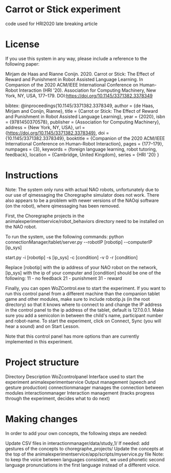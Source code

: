 # Carrot or Stick experiment
code used for HRI2020 late breaking article

# License #
If you use this system in any way, please include a reference to the following paper:

Mirjam de Haas and Rianne Conijn. 2020. Carrot or Stick: The Effect of Reward and Punishment in Robot Assisted Language Learning. In Companion of the 2020 ACM/IEEE International Conference on Human-Robot Interaction (HRI '20). Association for Computing Machinery, New York, NY, USA, 177–179. DOI:https://doi.org/10.1145/3371382.3378349

bibtex:
@inproceedings{10.1145/3371382.3378349,
author = {de Haas, Mirjam and Conijn, Rianne},
title = {Carrot or Stick: The Effect of Reward and Punishment in Robot Assisted Language Learning},
year = {2020},
isbn = {9781450370578},
publisher = {Association for Computing Machinery},
address = {New York, NY, USA},
url = {https://doi.org/10.1145/3371382.3378349},
doi = {10.1145/3371382.3378349},
booktitle = {Companion of the 2020 ACM/IEEE International Conference on Human-Robot Interaction},
pages = {177–179},
numpages = {3},
keywords = {foreign language learning, robot tutoring, feedback},
location = {Cambridge, United Kingdom},
series = {HRI '20}
}

# Instructions #
Note: The system only runs with actual NAO robots, unfortunately due to our use of qimessaging the Choregraphe simulator does not work. There also appears to be a problem with newer versions of the NAOqi software (on the robot), where qimessaging has been removed.

First, the Choregraphe projects in the animalexperimentservice/robot_behaviors directory need to be installed on the NAO robot. 

To run the system, use the following commands: python connectionManager/tablet/server.py --robotIP [robotip] --computerIP [ip_sys]

start.py -i [robotip] -s [ip_sys] -c [condition] -v 0 -r [condition]

Replace [robotip] with the ip address of your NAO robot on the network, [ip_sys] with the ip of your computer and [condition] should be one of the following: 11 - no feedback 21 - punishment 31 - reward

Finally, you can open WoZControl.exe to start the experiment. If you want to run this control panel from a different machine than the companion tablet game and other modules, make sure to include robotip.js (in the root directory) so that it knows where to connect to and change the IP address in the control panel to the ip address of the tablet, default is 127.0.0.1. Make sure you add a semicolon in between the child's name, participant number and robot-name. To start the experiment, click on Connect, Sync (you will hear a sound) and on Start Lesson.

Note that this control panel has more options than are currently implemented in this experiment.

# Project structure #
Directory	Description
WoZcontrolpanel	Interface used to start the experiment
animalexperimentservice	Output management (speech and gesture production)
connectionmanager manages the connection between modules
interactionmanager	Interaction management (tracks progress through the experiment, decides what to do next)

# Making changes #
In order to add your own concepts, the following steps are needed:

Update CSV files in interactionmanager/data/study_1/
If needed: add gestures of the concepts to choregraphe_projects/
Update the concepts at the top of the animalexperimentservice/app/scripts/myservice.py file
Note: to keep the voice between languages consistent, we used phonetic second language pronunciations in the first language instead of a different voice.
